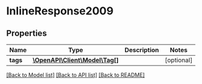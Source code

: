 # InlineResponse2009

## Properties
Name | Type | Description | Notes
------------ | ------------- | ------------- | -------------
**tags** | [**\OpenAPI\Client\Model\Tag[]**](Tag.md) |  | [optional] 

[[Back to Model list]](../README.md#documentation-for-models) [[Back to API list]](../README.md#documentation-for-api-endpoints) [[Back to README]](../README.md)


